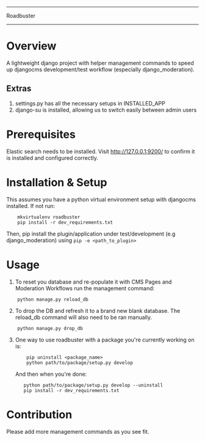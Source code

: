 *********************
Roadbuster
*********************

Overview
============
A lightweight django project with helper management commands to speed up djangocms development/test workflow (especially django_moderation).


Extras
---------
1) settings.py has all the necessary setups in INSTALLED_APP
2) django-su is installed, allowing us to switch easily between admin users


Prerequisites
============
Elastic search needs to be installed. Visit http://127.0.0.1:9200/ to confirm it is installed and configured correctly.


Installation & Setup
============

This assumes you have a python virtual environment setup with djangocms installed. If not run:

```
    mkvirtualenv roadbuster
    pip install -r dev_requirements.txt
```

Then, pip install the plugin/application under test/development (e.g django_moderation) using ```pip -e <path_to_plugin>```


Usage
==========

1) To reset you database and re-populate it with CMS Pages and Moderation Workflows run the management command:

``` 
    python manage.py reload_db
```

2) To drop the DB and refresh it to a brand new blank database. The reload_db command will also need to be ran manually.
``` 
    python manage.py drop_db
```

3) One way to use roadbuster with a package you're currently working on is:
   ```
       pip uninstall <package_name>
       python path/to/package/setup.py develop
   ```
   And then when you're done:
   ```
      python path/to/package/setup.py develop --uninstall
      pip install -r dev_requirements.txt
   ```

Contribution
=============

Please add more management commands as you see fit.
